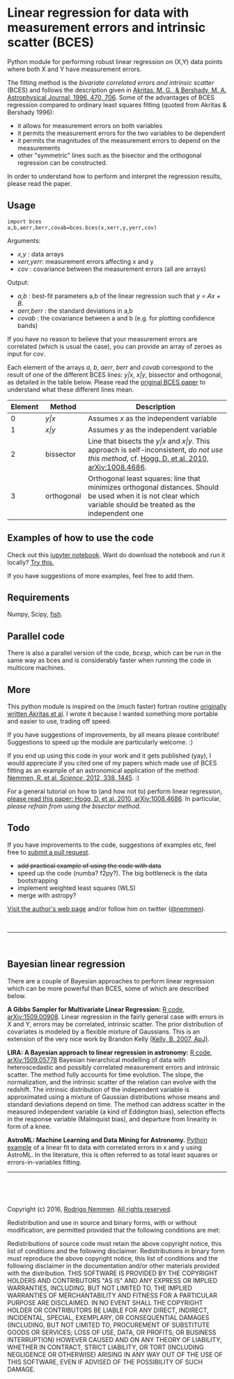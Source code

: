 Linear regression for data with measurement errors and intrinsic scatter (BCES)
==========

Python module for performing robust linear regression on (X,Y) data points where both X and Y have measurement errors. 

The fitting method is the *bivariate correlated errors and intrinsic scatter* (BCES) and follows the description given in [Akritas, M. G., & Bershady, M. A. Astrophysical Journal, 1996, 470, 706](http://labs.adsabs.harvard.edu/adsabs/abs/1996ApJ...470..706A/). Some of the advantages of BCES regression compared to ordinary least squares fitting (quoted from Akritas & Bershady 1996):

* it allows for measurement errors on both variables
* it permits the measurement errors for the two variables to be dependent
* it permits the magnitudes of the measurement errors to depend on the measurements
* other "symmetric" lines such as the bisector and the orthogonal regression can be constructed.

In order to understand how to perform and interpret the regression results, please read the paper. 

## Usage 

	import bces
	a,b,aerr,berr,covab=bces.bces(x,xerr,y,yerr,cov)

Arguments:

- *x,y* : data arrays
- *xerr,yerr*: measurement errors affecting x and y
- *cov* : covariance between the measurement errors
(all are arrays)

Output:

- *a,b* : best-fit parameters a,b of the linear regression such that *y = Ax + B*. 
- *aerr,berr* : the standard deviations in a,b
- *covab* : the covariance between a and b (e.g. for plotting confidence bands)

If you have no reason to believe that your measurement errors are correlated (which is usual the case), you can provide an array of zeroes as input for *cov*.

Each element of the arrays *a*, *b*, *aerr*, *berr* and *covab* correspond to the result of one of the different BCES lines: *y|x*, *x|y*, bissector and orthogonal, as detailed in the table below. Please read the [original BCES paper](http://labs.adsabs.harvard.edu/adsabs/abs/1996ApJ...470..706A/) to understand what these different lines mean.


| Element  | Method  |  Description |
|---|---| --- |
| 0  | *y\|x*  | Assumes *x* as the independent variable |
| 1  |  *x\|y* | Assumes *y* as the independent variable |
| 2  | bissector  | Line that bisects the *y\|x* and *x\|y*. This approach is self-inconsistent, *do not use this method*, cf. [Hogg, D. et al. 2010, arXiv:1008.4686](http://labs.adsabs.harvard.edu/adsabs/abs/2010arXiv1008.4686H/). |
| 3  | orthogonal  | Orthogonal least squares: line that minimizes orthogonal distances. Should be used when it is not clear which variable should be treated as the independent one |

## Examples of how to use the code

Check out this [jupyter notebook](https://github.com/rsnemmen/BCES/blob/master/misc%20howto%20bces.ipynb). Want do download the notebook and run it locally? [Try this.](https://github.com/takluyver/nbopen)

If you have suggestions of more examples, feel free to add them.

## Requirements

Numpy, Scipy, [fish](https://pypi.python.org/pypi/fish/). 

## Parallel code

There is also a parallel version of the code, *bcesp*, which can be run in the same way as bces and is considerably faster when running the code in multicore machines.


## More

This python module is inspired on the (much faster) fortran routine [originally written Akritas et al](http://www.astro.wisc.edu/%7Emab/archive/stats/stats.html). I wrote it because I wanted something more portable and easier to use, trading off speed. 

If you have suggestions of improvements, by all means please contribute! Suggestions to speed up the module are particularly welcome. :)

If you end up using this code in your work and it gets published (yay), I would appreciate if you cited one of my papers which made use of BCES fitting as an example of an astronomical application of the method: [Nemmen, R. et al. *Science*, 2012, 338, 1445](http://labs.adsabs.harvard.edu/adsabs/abs/2012Sci...338.1445N/). :)

For a general tutorial on how to (and how not to) perform linear regression, [please read this paper: Hogg, D. et al. 2010, arXiv:1008.4686](http://labs.adsabs.harvard.edu/adsabs/abs/2010arXiv1008.4686H/). In particular, *please refrain from using the bisector method*.


## Todo

If you have improvements to the code, suggestions of examples etc, feel free to [submit a pull request](https://guides.github.com/activities/contributing-to-open-source/).

* ~~add practical example of using the code with data~~
* speed up the code (numba? f2py?). The big bottleneck is the data bootstrapping
* implement weighted least squares (WLS)
* merge with astropy?

[Visit the author's web page](http://rodrigonemmen.com/) and/or follow him on twitter ([@nemmen](https://twitter.com/nemmen)).

&nbsp;

---

&nbsp;


## Bayesian linear regression

There are a couple of Bayesian approaches to perform linear regression which can be more powerful than BCES, some of which are described below.

**A Gibbs Sampler for Multivariate Linear Regression:** 
[R code](https://github.com/abmantz/lrgs), [arXiv:1509.00908](http://arxiv.org/abs/1509.00908).
Linear regression in the fairly general case with errors in X and Y, errors may be correlated, intrinsic scatter. The prior distribution of covariates is modeled by a flexible mixture of Gaussians. This is an extension of the very nice work by Brandon Kelly [(Kelly, B. 2007, ApJ)](http://labs.adsabs.harvard.edu/adsabs/abs/2007ApJ...665.1489K/).

**LIRA: A Bayesian approach to linear regression in astronomy:** [R code](https://github.com/msereno/lira), [arXiv:1509.05778](http://arxiv.org/abs/1509.05778)
Bayesian hierarchical modelling of data with heteroscedastic and possibly correlated measurement errors and intrinsic scatter. The method fully accounts for time evolution. The slope, the normalization, and the intrinsic scatter of the relation can evolve with the redshift. The intrinsic distribution of the independent variable is approximated using a mixture of Gaussian distributions whose means and standard deviations depend on time. The method can address scatter in the measured independent variable (a kind of Eddington bias), selection effects in the response variable (Malmquist bias), and departure from linearity in form of a knee. 

**AstroML: Machine Learning and Data Mining for Astronomy.**
[Python example](http://www.astroml.org/book_figures/chapter8/fig_total_least_squares.html) of a linear fit to data with correlated errors in x and y using AstroML. In the literature, this is often referred to as total least squares or errors-in-variables fitting.


---


&nbsp;

&nbsp;

Copyright (c) 2016, [Rodrigo Nemmen](http://rodrigonemmen.com).
[All rights reserved](http://opensource.org/licenses/BSD-2-Clause).


Redistribution and use in source and binary forms, with or without modification, are permitted provided that the following conditions are met:

Redistributions of source code must retain the above copyright notice, this list of conditions and the following disclaimer.
Redistributions in binary form must reproduce the above copyright notice, this list of conditions and the following disclaimer in the documentation and/or other materials provided with the distribution.
THIS SOFTWARE IS PROVIDED BY THE COPYRIGHT HOLDERS AND CONTRIBUTORS "AS IS" AND ANY EXPRESS OR IMPLIED WARRANTIES, INCLUDING, BUT NOT LIMITED TO, THE IMPLIED WARRANTIES OF MERCHANTABILITY AND FITNESS FOR A PARTICULAR PURPOSE ARE DISCLAIMED. IN NO EVENT SHALL THE COPYRIGHT HOLDER OR CONTRIBUTORS BE LIABLE FOR ANY DIRECT, INDIRECT, INCIDENTAL, SPECIAL, EXEMPLARY, OR CONSEQUENTIAL DAMAGES (INCLUDING, BUT NOT LIMITED TO, PROCUREMENT OF SUBSTITUTE GOODS OR SERVICES; LOSS OF USE, DATA, OR PROFITS; OR BUSINESS INTERRUPTION) HOWEVER CAUSED AND ON ANY THEORY OF LIABILITY, WHETHER IN CONTRACT, STRICT LIABILITY, OR TORT (INCLUDING NEGLIGENCE OR OTHERWISE) ARISING IN ANY WAY OUT OF THE USE OF THIS SOFTWARE, EVEN IF ADVISED OF THE POSSIBILITY OF SUCH DAMAGE.
